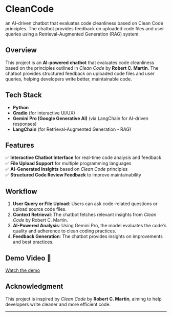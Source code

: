 # CleanCode
 an AI-driven chatbot that evaluates code cleanliness based on Clean Code principles. The chatbot provides feedback on uploaded code files and user queries using a Retrieval-Augmented Generation (RAG) system.
## Overview

This project is an **AI-powered chatbot** that evaluates code cleanliness based on the principles outlined in *Clean Code* by **Robert C. Martin**. The chatbot provides structured feedback on uploaded code files and user queries, helping developers write better, maintainable code.

## Tech Stack

- **Python**
- **Gradio** (for interactive UI/UX)
- **Gemini Pro (Google Generative AI)** (via LangChain for AI-driven responses)
- **LangChain** (for Retrieval-Augmented Generation - RAG)

## Features

✅ **Interactive Chatbot Interface** for real-time code analysis and feedback\
✅ **File Upload Support** for multiple programming languages\
✅ **AI-Generated Insights** based on *Clean Code* principles\
✅ **Structured Code Review Feedback** to improve maintainability

## Workflow

1. **User Query or File Upload**: Users can ask code-related questions or upload source code files.
2. **Context Retrieval**: The chatbot fetches relevant insights from *Clean Code* by Robert C. Martin.
3. **AI-Powered Analysis**: Using Gemini Pro, the model evaluates the code's quality and adherence to clean coding practices.
4. **Feedback Generation**: The chatbot provides insights on improvements and best practices.


## Demo Video 🎥

[Watch the demo](YOUR_GOOGLE_DRIVE_LINK_HERE)



## Acknowledgment

This project is inspired by *Clean Code* by **Robert C. Martin**, aiming to help developers write cleaner and more efficient code.

---
